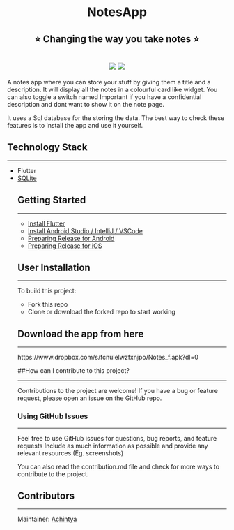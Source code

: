 <h1 align="center" style="border-bottom: none">
    <b>
        NotesApp<br>
    </b>
</h1>
<h2 align="center" style="border-bottom: none">
    ⭐️  Changing the way you take notes  ⭐️ <br>
    </h2>

<br>

<div align="center" >
<img src="https://img.shields.io/badge/Flutter-02569B?style=for-the-badge&logo=flutter&logoColor=white"/>
<img src="https://img.shields.io/badge/Dart-0175C2?style=for-the-badge&logo=dart&logoColor=white" />
</div>
<br>
A notes app where you can store your stuff by giving them a title and a description. It will display all the notes in a colourful card like widget. You can also toggle a switch named Important if you have a confidential description and dont want to show it on the note page. 

It uses a Sql database for the storing the data. The best way to check these features is to install the app and use it yourself.

## Technology Stack
<hr>
<ul>
<li>Flutter</li>
<li><a href="https://pub.dev/packages/sqflite/versions/2.0.0-nullsafety.3">SQLite</a>
</li>


## Getting Started
<hr>
<ul>
<li><a href="https://docs.flutter.dev/get-started/install">Install Flutter</a></li>
<li><a href="https://docs.flutter.dev/development/tools/android-studio">Install Android Studio / IntelliJ / VSCode</a></li>
<li><a href="https://flutter.dev/docs/deployment/android">Preparing Release for Android</a></li>
<li><a href="https://flutter.dev/docs/deployment/ios">Preparing Release for iOS</a></li>
</ul>


## User Installation
<hr>
To build this project:
<ul>
    <li>Fork this repo</li>
    <li>Clone or download the forked repo to start working</li>
</ul>


## Download the app from here
<hr>
https://www.dropbox.com/s/fcnulelwzfxnjpo/Notes_f.apk?dl=0

##How can I contribute to this project?
<hr>
Contributions to the project are welcome! 
If you have a bug or feature request, please open an issue on the GitHub repo. 

### Using GitHub Issues
<hr>
Feel free to use GitHub issues for questions, bug reports, and feature requests
Include as much information as possible and provide any relevant resources (Eg. screenshots)

You can also read the contribution.md file and check for more ways to contribute to the project.

## Contributors
<hr>
Maintainer: <a href="https://github.com/achintya-7">Achintya</a></p>

